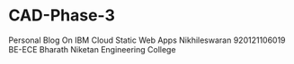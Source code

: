 # CAD-Phase-3

Personal Blog  On IBM Cloud Static Web Apps 
Nikhileswaran
920121106019
BE-ECE
Bharath Niketan Engineering College 
